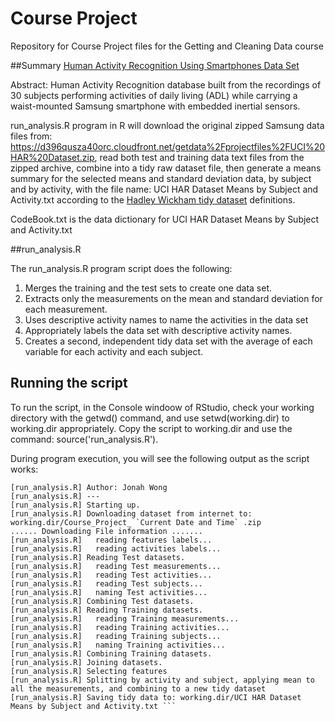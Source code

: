 Course Project
=============

Repository for Course Project files for the Getting and Cleaning Data course

##Summary
[Human Activity Recognition Using Smartphones Data Set](http://archive.ics.uci.edu/ml/datasets/Human+Activity+Recognition+Using+Smartphones)

Abstract: Human Activity Recognition database built from the recordings of 30 subjects performing activities of daily living (ADL) while carrying a waist-mounted Samsung smartphone with embedded inertial sensors.

run_analysis.R program in R will download the original zipped Samsung data files from: https://d396qusza40orc.cloudfront.net/getdata%2Fprojectfiles%2FUCI%20HAR%20Dataset.zip, read both test and training data text files from the zipped archive, combine into a tidy raw dataset file, then generate a means summary for the selected means and standard deviation data, by subject and by activity, with the file name: UCI HAR Dataset Means by Subject and Activity.txt according to the [Hadley Wickham tidy dataset](http://vita.had.co.nz/papers/tidy-data.pdf) definitions.

CodeBook.txt is the data dictionary for UCI HAR Dataset Means by Subject and Activity.txt

##run_analysis.R

The run_analysis.R program script does the following:

1. Merges the training and the test sets to create one data set.
2. Extracts only the measurements on the mean and standard deviation for each measurement.
3. Uses descriptive activity names to name the activities in the data set
4. Appropriately labels the data set with descriptive activity names.
5. Creates a second, independent tidy data set with the average of each variable for each activity and each subject.

## Running the script

To run the script, in the Console windoow of RStudio, check your working directory with the getwd() command, and use setwd(working.dir) to working.dir appropriately. Copy the script to working.dir and use the command: source('run_analysis.R'). 

During program execution, you will see the following output as the script works:

```[run_analysis.R] Getting and Cleaning Data Project 
[run_analysis.R] Author: Jonah Wong 
[run_analysis.R] --- 
[run_analysis.R] Starting up. 
[run_analysis.R] Downloading dataset from internet to:  working.dir/Course_Project_ `Current Date and Time` .zip 
...... Downloading File information .......
[run_analysis.R]   reading features labels... 
[run_analysis.R]   reading activities labels... 
[run_analysis.R] Reading Test datasets. 
[run_analysis.R]   reading Test measurements... 
[run_analysis.R]   reading Test activities... 
[run_analysis.R]   reading Test subjects... 
[run_analysis.R]   naming Test activities... 
[run_analysis.R] Combining Test datasets. 
[run_analysis.R] Reading Training datasets. 
[run_analysis.R]   reading Training measurements... 
[run_analysis.R]   reading Training activities... 
[run_analysis.R]   reading Training subjects... 
[run_analysis.R]   naming Training activities... 
[run_analysis.R] Combining Training datasets. 
[run_analysis.R] Joining datasets. 
[run_analysis.R] Selecting features 
[run_analysis.R] Splitting by activity and subject, applying mean to all the measurements, and combining to a new tidy dataset 
[run_analysis.R] Saving tidy data to: working.dir/UCI HAR Dataset Means by Subject and Activity.txt ```

